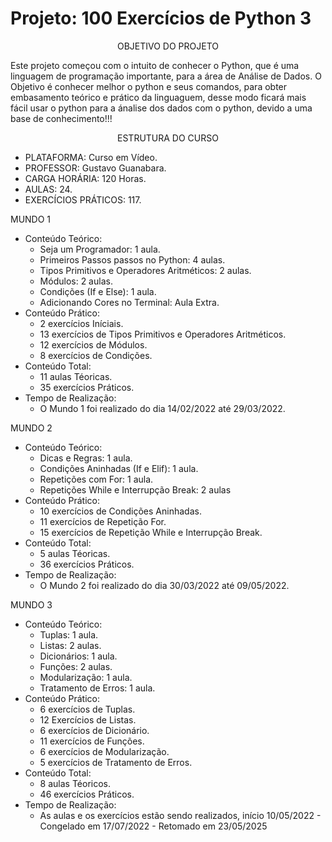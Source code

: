 # Projeto:  100 Exercícios de Python 3

<p align="center"> OBJETIVO DO PROJETO </p>
Este projeto começou com o intuito de conhecer o Python, que é uma linguagem de programação importante,
para a área de Análise de Dados. O Objetivo é conhecer melhor o python e seus comandos, para obter embasamento teórico e prático da linguaguem,
desse modo ficará mais fácil usar o python para a ánalise dos dados com o python, devido a uma base de conhecimento!!!

<p> </p>
<p align=center> ESTRUTURA DO CURSO </p>

 - PLATAFORMA: Curso em Vídeo.
 - PROFESSOR:  Gustavo Guanabara.
 - CARGA HORÁRIA: 120 Horas.
 - AULAS: 24.
 - EXERCÍCIOS PRÁTICOS: 117.

MUNDO 1
 - Conteúdo Teórico: 
   - Seja um Programador: 1 aula. 
   - Primeiros Passos passos no Python: 4 aulas. 
   - Tipos Primitivos e Operadores Aritméticos: 2 aulas. 
   - Módulos: 2 aulas. 
   - Condições (If e Else): 1 aula.
   - Adicionando Cores no Terminal:  Aula Extra.
 - Conteúdo Prático:
   - 2 exercícios Iníciais.
   - 13 exercícios de Tipos Primitivos e Operadores Aritméticos.
   - 12 exercícios de Módulos.
   - 8 exercícios de Condições.
- Conteúdo Total:
   - 11 aulas Téoricas.
   - 35 exercícios Práticos. 
- Tempo de Realização:
   - O Mundo 1 foi realizado do dia 14/02/2022 até 29/03/2022.

MUNDO 2
 - Conteúdo Teórico: 
   - Dicas e Regras: 1 aula.
   - Condições Aninhadas (If e Elif): 1 aula. 
   - Repetições com For: 1 aula.
   - Repetições While e  Interrupção Break: 2 aulas
 - Conteúdo Prático:
   - 10 exercícios de Condições Aninhadas.
   - 11 exercícios de Repetição For.
   - 15 exercícios de Repetição While e Interrupção Break.
- Conteúdo Total:
   - 5 aulas Téoricas.
   - 36 exercícios Práticos. 
- Tempo de Realização:
   - O Mundo 2 foi realizado do dia 30/03/2022 até 09/05/2022. 

MUNDO 3
 - Conteúdo Teórico: 
   - Tuplas: 1 aula. 
   - Listas: 2 aulas. 
   - Dicionários: 1 aula. 
   - Funções: 2 aulas. 
   - Modularização: 1 aula.
   - Tratamento de Erros: 1 aula.
 - Conteúdo Prático:
   - 6 exercícios de Tuplas.
   - 12 Exercícios de Listas.
   - 6 exercícios de Dicionário.
   - 11 exercícios de Funções.
   - 6 exercícios de Modularização.
   - 5 exercícios de Tratamento de Erros.
- Conteúdo Total:
   - 8 aulas Téoricos.
   - 46 exercícios Práticos. 
- Tempo de Realização:
   - As aulas e os exercícios estão sendo realizados, início 10/05/2022 - Congelado em 17/07/2022 - Retomado em 23/05/2025
